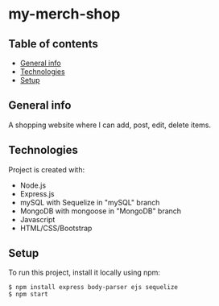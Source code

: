 # my-merch-shop
## Table of contents
* [General info](#general-info)
* [Technologies](#technologies)
* [Setup](#setup)

## General info
A shopping website where I can add, post, edit, delete items. 
	
## Technologies
Project is created with:
* Node.js
* Express.js
* mySQL with Sequelize in "mySQL" branch
* MongoDB with mongoose in "MongoDB" branch
* Javascript
* HTML/CSS/Bootstrap
	
## Setup
To run this project, install it locally using npm:

```
$ npm install express body-parser ejs sequelize
$ npm start
```
